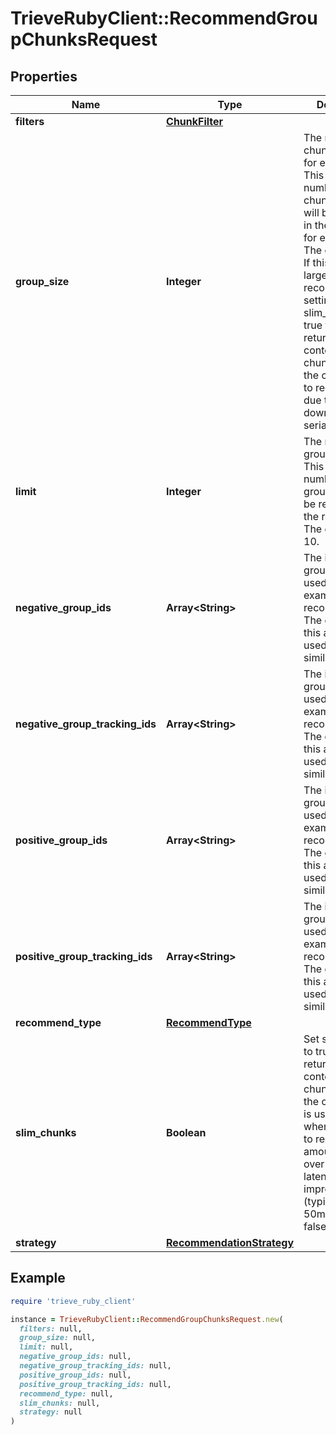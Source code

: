 # TrieveRubyClient::RecommendGroupChunksRequest

## Properties

| Name | Type | Description | Notes |
| ---- | ---- | ----------- | ----- |
| **filters** | [**ChunkFilter**](ChunkFilter.md) |  | [optional] |
| **group_size** | **Integer** | The number of chunks to fetch for each group. This is the number of chunks which will be returned in the response for each group. The default is 3. If this is set to a large number, we recommend setting slim_chunks to true to avoid returning the content and chunk_html of the chunks so as to reduce latency due to content download and serialization. | [optional] |
| **limit** | **Integer** | The number of groups to return. This is the number of groups which will be returned in the response. The default is 10. | [optional] |
| **negative_group_ids** | **Array&lt;String&gt;** | The ids of the groups to be used as negative examples for the recommendation. The groups in this array will be used to filter out similar groups. | [optional] |
| **negative_group_tracking_ids** | **Array&lt;String&gt;** | The ids of the groups to be used as negative examples for the recommendation. The groups in this array will be used to filter out similar groups. | [optional] |
| **positive_group_ids** | **Array&lt;String&gt;** | The ids of the groups to be used as positive examples for the recommendation. The groups in this array will be used to find similar groups. | [optional] |
| **positive_group_tracking_ids** | **Array&lt;String&gt;** | The ids of the groups to be used as positive examples for the recommendation. The groups in this array will be used to find similar groups. | [optional] |
| **recommend_type** | [**RecommendType**](RecommendType.md) |  | [optional] |
| **slim_chunks** | **Boolean** | Set slim_chunks to true to avoid returning the content and chunk_html of the chunks. This is useful for when you want to reduce amount of data over the wire for latency improvement (typicall 10-50ms). Default is false. | [optional] |
| **strategy** | [**RecommendationStrategy**](RecommendationStrategy.md) |  | [optional] |

## Example

```ruby
require 'trieve_ruby_client'

instance = TrieveRubyClient::RecommendGroupChunksRequest.new(
  filters: null,
  group_size: null,
  limit: null,
  negative_group_ids: null,
  negative_group_tracking_ids: null,
  positive_group_ids: null,
  positive_group_tracking_ids: null,
  recommend_type: null,
  slim_chunks: null,
  strategy: null
)
```

